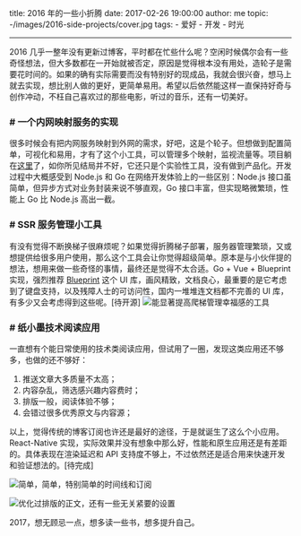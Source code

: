 title: 2016 年的一些小折腾
date: 2017-02-26 19:00:00
author: me
topic: -/images/2016-side-projects/cover.jpg
tags:
    - 爱好
    - 开发
    - 时光

---

2016 几乎一整年没有更新过博客，平时都在忙些什么呢？空闲时候偶尔会有一些奇怪想法，但大多数都在一开始就被否定，原因是觉得根本没有用处，造轮子是需要花时间的。如果的确有实际需要而没有特别好的现成品，我就会很兴奋，想马上就去实现，想比别人做的更好，更简单易用。希望以后依然能这样一直保持好奇与创作冲动，不枉自己喜欢过的那些电影，听过的音乐，还有一切美好。
<!--more-->
### # 一个内网映射服务的实现

很多时候会有把内网服务映射到外网的需求，好吧，这是个轮子。但想做到配置简单，可视化和易用，才有了这个小工具，可以管理多个映射，监视流量等。项目躺在[这里](https://github.com/imeoer/chole)了，如你所见结局并不好，它还只是个实验性工具，没有做到产品化。开发过程中大概感受到 Node.js 和 Go 在网络开发体验上的一些区别：Node.js 接口虽简单，但异步方式对业务封装来说不够直观，Go 接口丰富，但实现略微繁琐，性能上 Go 比 Node.js 高出一截。

### # SSR 服务管理小工具

有没有觉得不断换梯子很麻烦呢？如果觉得折腾梯子部署，服务器管理繁琐，又或想提供给很多用户使用，那么这个工具会让你觉得超级简单。原本是与小伙伴提的想法，想用来做一些奇怪的事情，最终还是觉得不太合适。Go + Vue + Blueprint 实现，强烈推荐 [Blueprint](http://blueprintjs.com/) 这个 UI 库，画风精致，文档良心，最重要的是它考虑到了键盘支持，以及残障人士的可访问性，国内一堆堆连文档都不完善的 UI 库，有多少又会考虑得到这些呢。[待开源]
![能显著提高爬梯管理幸福感的工具](-/images/2016-side-projects/ssr-host.png)

### # 纸小墨技术阅读应用

一直想有个能日常使用的技术类阅读应用，但试用了一圈，发现这类应用还不够多，也做的还不够好：

1. 推送文章大多质量不太高；
2. 内容杂乱，筛选感兴趣内容费时；
3. 排版一般，阅读体验不够；
4. 会错过很多优秀原文与内容源；

以上，觉得传统的博客订阅也许还是最好的途径，于是就诞生了这么个小应用。React-Native 实现，实际效果并没有想象中那么好，性能和原生应用还是有差距的。具体表现在渲染延迟和 API 支持度不够上，不过依然还是适合用来快速开发和验证想法的。[待完成]

![简单，简单，特别简单的时间线和订阅](-/images/2016-side-projects/reader1.png)

![优化过排版的正文，还有一些无关紧要的设置](-/images/2016-side-projects/reader2.png)

2017，想无顾忌一点，想多读一些书，想多提升自己。